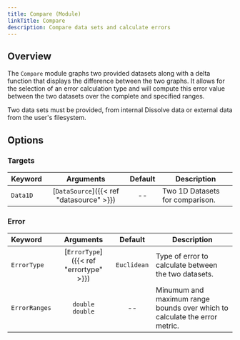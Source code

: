 ```yaml
---
title: Compare (Module)
linkTitle: Compare
description: Compare data sets and calculate errors
---
```


## Overview

The `Compare` module graphs two provided datasets along with a delta function that displays the difference between the two graphs. It allows for the selection of an error calculation type and will compute this error value between the two datasets over the complete and specified ranges.

Two data sets must be provided, from internal Dissolve data or external data from the user's filesystem.

## Options

### Targets

|Keyword|Arguments|Default|Description|
|:------|:--:|:-----:|-----------|
|`Data1D`|[`DataSource`]({{< ref "datasource" >}})|--|Two 1D Datasets for comparison.|

### Error

|Keyword|Arguments|Default|Description|
|:------|:--:|:-----:|-----------|
|`ErrorType`|[`ErrorType`]({{< ref "errortype" >}})|`Euclidean`|Type of error to calculate between the two datasets.|
|`ErrorRanges`|`double`<br/>`double`|--|Minumum and maximum range bounds over which to calculate the error metric.|
